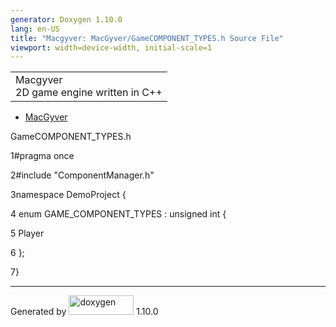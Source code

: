 ```yaml
---
generator: Doxygen 1.10.0
lang: en-US
title: "Macgyver: MacGyver/GameCOMPONENT_TYPES.h Source File"
viewport: width=device-width, initial-scale=1
---
```


<div id="top">

<div id="titlearea">

<table data-cellspacing="0" data-cellpadding="0">
<colgroup>
<col style="width: 100%" />
</colgroup>
<tbody>
<tr id="projectrow" class="odd">
<td id="projectalign"><div id="projectname">
Macgyver
</div>
<div id="projectbrief">
2D game engine written in C++
</div></td>
</tr>
</tbody>
</table>

</div>

<div id="main-nav">

</div>

<div id="nav-path" class="navpath">

- <a href="dir_e610925873bfe0bf19b07ca2b4f6d40b.html"
  class="el">MacGyver</a>

</div>

</div>

<div class="header">

<div class="headertitle">

<div class="title">

GameCOMPONENT_TYPES.h

</div>

</div>

</div>

<div class="contents">

<div class="fragment">

<div class="line">

<span id="l00001"></span><span class="lineno">
1</span><span class="preprocessor">\#pragma once</span>

</div>

<div class="line">

<span id="l00002"></span><span class="lineno">
2</span><span class="preprocessor">\#include "ComponentManager.h"</span>

</div>

<div class="line">

<span id="l00003"></span><span class="lineno">
3</span><span class="keyword">namespace </span>DemoProject {

</div>

<div class="line">

<span id="l00004"></span><span class="lineno"> 4</span>
<span class="keyword">enum</span> GAME_COMPONENT_TYPES :
<span class="keywordtype">unsigned</span>
<span class="keywordtype">int</span> {

</div>

<div class="line">

<span id="l00005"></span><span class="lineno"> 5</span> Player

</div>

<div class="line">

<span id="l00006"></span><span class="lineno"> 6</span> };

</div>

<div class="line">

<span id="l00007"></span><span class="lineno"> 7</span>}

</div>

</div>

</div>

------------------------------------------------------------------------

<span class="small">Generated
by [<img src="doxygen.svg" class="footer" width="104" height="31"
alt="doxygen" />](https://www.doxygen.org/index.html) 1.10.0</span>
